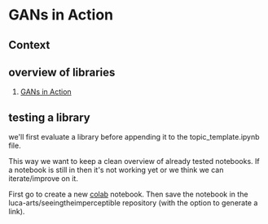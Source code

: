 # GANs in Action

## Context

## overview of libraries

1. [GANs in Action](https://github.com/GANs-in-Action/gans-in-action)

## testing a library

we'll first evaluate a library before appending it to the topic_template.ipynb file.

This way we want to keep a clean overview of already tested notebooks. If a notebook is still in <tests> then it's not working yet or we think we can iterate/improve on it.

First go to create a new [colab](https://colab.research.google.com) notebook. Then save the notebook in the luca-arts/seeingtheimperceptible repository (with the option to generate a link).
